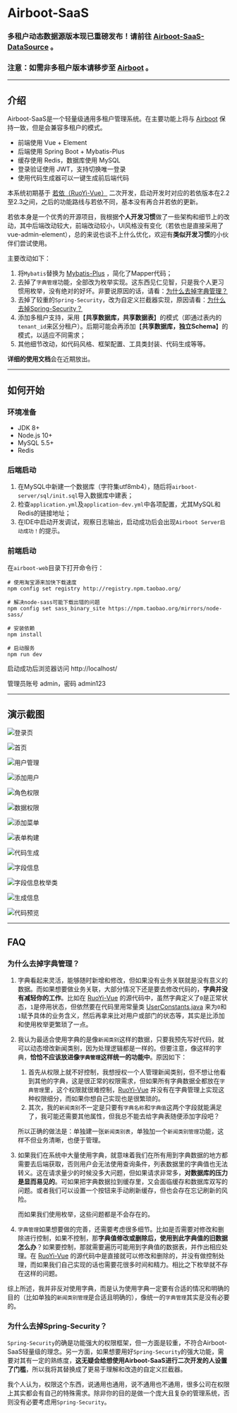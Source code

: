 # Airboot-SaaS

### 多租户动态数据源版本现已重磅发布！请前往 <a href="https://github.com/air-software/airboot-saas-datasource" target="_blank">Airboot-SaaS-DataSource</a> 。

### 注意：如需非多租户版本请移步至 <a href="https://github.com/air-software/airboot" target="_blank">Airboot</a> 。

---

## 介绍

Airboot-SaaS是一个轻量级通用多租户管理系统。在主要功能上将与 <a href="https://github.com/air-software/airboot" target="_blank">Airboot</a> 保持一致，但是会兼容多租户的模式。

- 前端使用 Vue + Element
- 后端使用 Spring Boot + Mybatis-Plus
- 缓存使用 Redis，数据库使用 MySQL
- 登录验证使用 JWT，支持切换唯一登录
- 使用代码生成器可以一键生成前后端代码

本系统初期基于 <a href="https://gitee.com/y_project/RuoYi-Vue" target="_blank">若依（RuoYi-Vue）</a> 二次开发，启动开发时对应的若依版本在2.2至2.3之间，之后的功能路线与若依不同，基本没有再合并若依的更新。

若依本身是一个优秀的开源项目，我根据**个人开发习惯**做了一些架构和细节上的改动，其中后端改动较大，前端改动较小，UI风格没有变化（若依也是直接采用了vue-admin-element），总的来说也谈不上什么优化，欢迎有**类似开发习惯**的小伙伴们尝试使用。

主要改动如下：

1. 将`Mybatis`替换为 <a href="https://baomidou.com/" target="_blank">Mybatis-Plus</a> ，简化了Mapper代码；
2. 去掉了`字典管理`功能，全部改为枚举实现。这东西见仁见智，只是我个人更习惯用枚举，没有绝对的好坏。非要说原因的话，请看：[为什么去掉字典管理？](#为什么去掉字典管理)
3. 去掉了较重的`Spring-Security`，改为自定义拦截器实现，原因请看：[为什么去掉Spring-Security？](#为什么去掉Spring-Security)
4. 添加多租户支持，采用【**共享数据库，共享数据表**】的模式（即通过表内的`tenant_id`来区分租户）。后期可能会再添加【**共享数据库，独立Schema**】的模式，以适应不同需求；
5. 其他细节改动，如代码风格、框架配置、工具类封装、代码生成等等。

**详细的使用文档**会在近期放出。

---

## 如何开始

### 环境准备

- JDK 8+
- Node.js 10+
- MySQL 5.5+
- Redis

### 后端启动

1. 在MySQL中新建一个数据库（字符集utf8mb4），随后将`airboot-server/sql/init.sql`导入数据库中建表；
2. 检查`application.yml`及`application-dev.yml`中各项配置，尤其MySQL和Redis的链接地址；
3. 在IDE中启动开发调试，观察日志输出，启动成功后会出现`Airboot Server启动成功！`的提示。

### 前端启动

在`airboot-web`目录下打开命令行：

```
# 使用淘宝源来加快下载速度
npm config set registry http://registry.npm.taobao.org/

# 解决node-sass可能下载出错的问题
npm config set sass_binary_site https://npm.taobao.org/mirrors/node-sass/

# 安装依赖
npm install

# 启动服务
npm run dev
```

启动成功后浏览器访问 http://localhost/

管理员账号 admin，密码 admin123

---

## 演示截图

![登录页](https://images.gitee.com/uploads/images/2021/0116/212040_462e9c28_1048972.png)

![首页](https://images.gitee.com/uploads/images/2021/0116/212250_1f031428_1048972.png)

![用户管理](https://images.gitee.com/uploads/images/2021/0116/212311_4471004b_1048972.png)

![添加用户](https://images.gitee.com/uploads/images/2021/0116/212415_881e162e_1048972.png)

![角色权限](https://images.gitee.com/uploads/images/2021/0116/212434_044a8aed_1048972.png)

![数据权限](https://images.gitee.com/uploads/images/2021/0116/212501_9da111fb_1048972.png)

![添加菜单](https://images.gitee.com/uploads/images/2021/0116/212514_22002210_1048972.png)

![表单构建](https://images.gitee.com/uploads/images/2021/0116/212528_4f95476c_1048972.png)

![代码生成](https://images.gitee.com/uploads/images/2021/0116/212558_c6e14738_1048972.png)

![字段信息](https://images.gitee.com/uploads/images/2021/0116/212629_88b994a7_1048972.png)

![字段信息枚举类](https://images.gitee.com/uploads/images/2021/0116/212701_5310a01f_1048972.png)

![生成信息](https://images.gitee.com/uploads/images/2021/0116/212750_d0566be5_1048972.png)

![代码预览](https://images.gitee.com/uploads/images/2021/0116/212817_0bdb35a3_1048972.png)

---

## FAQ

### 为什么去掉字典管理？

1. 字典看起来灵活，能够随时新增和修改，但如果没有业务关联就是没有意义的数据。而如果想要做业务关联，大部分情况下还是要去修改代码的，**字典并没有减轻你的工作**。比如在 <a href="https://gitee.com/y_project/RuoYi-Vue" target="_blank">RuoYi-Vue</a> 的源代码中，虽然字典定义了`0`是正常状态，`1`是停用状态，但依然要在代码里用常量类 <a href="https://gitee.com/y_project/RuoYi-Vue/blob/0a75dcdd85c2c4921c7f3997f8c90214f5202a25/ruoyi-common/src/main/java/com/ruoyi/common/constant/UserConstants.java" target="_blank">UserConstants.java</a> 来为`0`和`1`赋予具体的业务含义，然后再拿来比对用户或部门的状态等，其实是比添加和使用枚举更繁琐了一点。
2. 我认为最适合使用字典的是像`新闻类别`这样的数据，只要我预先写好代码，就可以动态增改新闻类别，因为处理逻辑都是一样的。但要注意，像这样的字典，**恰恰不应该放进像`字典管理`这样统一的功能中**。原因如下：
   1. 首先从权限上就不好控制，我想授权一个人管理新闻类别，但不想让他看到其他的字典，这是很正常的权限需求，但如果所有字典数据全都放在`字典管理`里，这个权限就很难控制，<a href="https://gitee.com/y_project/RuoYi-Vue" target="_blank">RuoYi-Vue</a> 并没有在字典管理上实现这种权限细分，而如果你想自己实现也是很繁琐的。
   2. 其次，我的`新闻类别`不一定是只要有`字典名称`和`字典值`这两个字段就能满足了，我可能还需要其他属性，但我总不能去给字典表随便添加字段吧？
   
   所以正确的做法是：单独建一张`新闻类别表`，单独加一个`新闻类别管理`功能，这样不但业务清晰，也便于管理。
   
3. 如果我们在系统中大量使用字典，就意味着我们在所有用到字典数据的地方都需要去后端获取，否则用户会无法使用查询条件，列表数据里的字典值也无法转义。这在请求量少的时候没多大问题，但如果请求非常多，**对数据库的压力是显而易见的**。可如果把字典数据拉到缓存里，又会面临缓存和数据库双写的问题。或者我们可以设置一个按钮来手动刷新缓存，但也会存在忘记刷新的风险。

   而如果我们使用枚举，这些问题都是不会存在的。

4. `字典管理`如果想要做的完善，还需要考虑很多细节。比如是否需要对修改和删除进行控制，如果不控制，那**字典值修改或删除后，使用到此字典值的旧数据怎么办**？如果要控制，那就需要遍历可能用到字典值的数据表，并作出相应处理。在 <a href="https://gitee.com/y_project/RuoYi-Vue" target="_blank">RuoYi-Vue</a> 的源代码中是直接就可以修改和删除的，并没有做控制处理，而如果我们自己实现的话也需要花很多时间和精力。相比之下枚举就不存在这样的问题。

综上所述，我并非反对使用字典，而是认为使用字典一定要有合适的情况和明确的目的（比如单独的`新闻类别管理`是合适且明确的），像统一的`字典管理`其实是没有必要的。


### 为什么去掉Spring-Security？

`Spring-Security`的确是功能强大的权限框架，但一方面是较重，不符合Airboot-SaaS轻量级的理念。另一方面，如果想要用好`Spring-Security`的强大功能，需要对其有一定的熟练度，**这无疑会给想使用Airboot-SaaS进行二次开发的人设置了门槛**，所以我将其替换成了更易于理解和改造的自定义拦截器。

我个人认为，权限这个东西，说通用也通用，说不通用也不通用，很多公司在权限上其实都会有自己的特殊需求。除非你的目的是做一个庞大且复杂的管理系统，否则没有必要考虑用`Spring-Security`。
